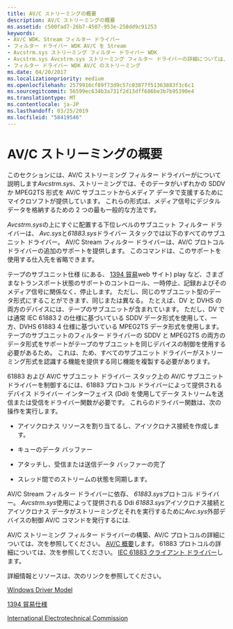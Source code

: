 ```yaml
---
title: AV/C ストリーミングの概要
description: AV/C ストリーミングの概要
ms.assetid: c500fad7-26b7-4507-953e-258dd9c91253
keywords:
- AV/C WDK、Stream フィルター ドライバー
- フィルター ドライバー WDK AV/C を Stream
- Avcstrm.sys ストリーミング フィルター ドライバー WDK
- Avcstrm.sys Avcstrm.sys ストリーミング フィルター ドライバーの詳細については、フィルター ドライバー WDK、ストリーミング
- フィルター ドライバー WDK AV/C のストリーミング
ms.date: 04/20/2017
ms.localizationpriority: medium
ms.openlocfilehash: 2579916cf89f73d9c57c03877f51363883f3c6c1
ms.sourcegitcommit: 56599ec634b3a731f2d13dff686be3b7b95390e4
ms.translationtype: MT
ms.contentlocale: ja-JP
ms.lasthandoff: 03/25/2019
ms.locfileid: "58419546"
---
```

# <a name="avc-streaming-overview"></a>AV/C ストリーミングの概要

このセクションには、AV/C ストリーミング フィルター ドライバーがについて説明します*Avcstrm.sys*、ストリーミングでは、そのデータがいずれかの SDDV か MPEG2TS 形式を AV/C サブユニットからメディア データで支援するためにマイクロソフトが提供しています。 これらの形式は、メディア信号にデジタル データを格納するための 2 つの最も一般的な方法です。

*Avcstrm.sys*の上にすぐに配置する下位レベルのサブユニット フィルター ドライバーは、 *Avc.sys*と*61883.sys*ドライバー スタックでは以下のすべてのサブユニット ドライバー。 AV/C Stream フィルター ドライバーは、AV/C プロトコル ドライバーの追加のサポートを提供します。 このコマンドは、このサポートを使用する仕入先を省略できます。

テープのサブユニット仕様 (にある、 [1394 貿易](https://go.microsoft.com/fwlink/p/?LinkId=518448)web サイト) play など、さまざまなトランスポート状態のサポートのコントロール、一時停止、記録およびそのメディア信号に関係なく、停止します。 ただし、同じのサブユニット型のデータ形式にすることができます、同じまたは異なる。 たとえば、DV と DVHS の両方のデバイスには、テープのサブユニットが含まれています。 ただし、DV では通常 IEC 61883 2 の仕様に基づいている SDDV データ形式を使用して、一方、DVHS 61883 4 仕様に基づいている MPEG2TS データ形式を使用します。 テープのサブユニットのフィルター ドライバーの SDDV と MPEG2TS の両方のデータ形式をサポートがテープのサブユニットを同じデバイスの制御を使用する必要があるため。 これは、ため、すべてのサブユニット ドライバーがストリーミング形式を認識する機能を提供する同じ機能を複製する必要があります。

61883 および AV/C サブユニット ドライバー スタック上の AV/C サブユニット ドライバーを制御するには、61883 プロトコル ドライバーによって提供されるデバイス ドライバー インターフェイス (Ddi) を使用してデータ ストリームを送信または受信をドライバー関数が必要です。 これらのドライバー関数は、次の操作を実行します。

- アイソクロナス リソースを割り当てるし、アイソクロナス接続を作成します。

- キューのデータ バッファー

- アタッチし、受信または送信データ バッファーの完了

- スレッド間でのストリームの状態を同期します。

AV/C Stream フィルター ドライバーに依存、 *61883.sys*プロトコル ドライバー。 *Avcstrm.sys*使用によって提供される Ddi *61883.sys*アイソクロナス接続とアイソクロナス データがストリーミングとそれを実行するために*Avc.sys*外部デバイスの制御 AV/C コマンドを発行するには.

AV/C ストリーミング フィルター ドライバーの構築、AV/C プロトコルの詳細については、次を参照してください。 [AV/C 概要](av-c-overview.md)します。 61883 プロトコルの詳細については、次を参照してください。 [IEC 61883 クライアント ドライバー](https://msdn.microsoft.com/library/windows/hardware/ff537188)します。

詳細情報とリソースは、次のリンクを参照してください。

[Windows Driver Model](https://docs.microsoft.com/windows-hardware/drivers/kernel/windows-driver-model)

[1394 貿易仕様](https://go.microsoft.com/fwlink/p/?linkid=518448)

[International Electrotechnical Commission](https://go.microsoft.com/fwlink/p/?linkid=8732)
